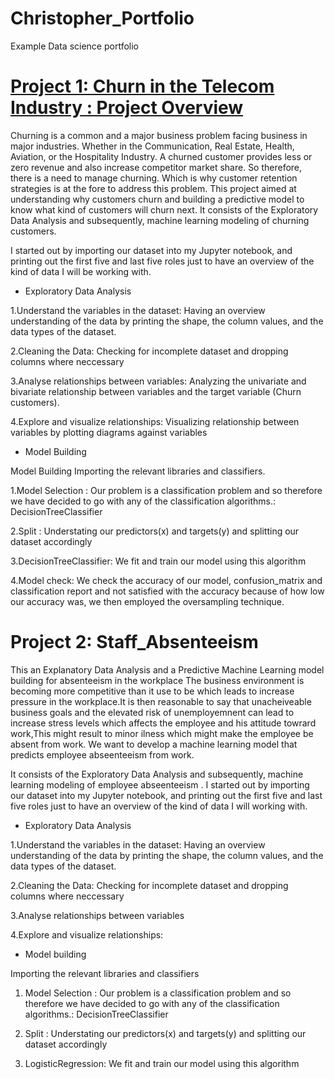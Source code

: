 # Christopher_Portfolio
Example Data science portfolio

# [Project 1: Churn in the Telecom Industry : Project Overview](https://github.com/Christopherchristopher/Telecommunication-Churn)
Churning is a common and a major business problem facing business in major industries. Whether in the Communication, Real Estate, Health, Aviation, or the Hospitality Industry. A churned customer provides less or zero revenue and also increase competitor market share. So therefore, there is a need to manage churning. Which is why customer retention strategies is at the fore to address this problem. This project aimed at understanding why customers churn and building a predictive model to know what kind of customers will churn next.  It consists of the Exploratory Data Analysis and subsequently, machine learning modeling of churning customers.

I started out by importing our dataset into my Jupyter notebook, and printing out the first five and last five roles just to have an overview of the kind of data I will be working with.

* Exploratory Data Analysis

1.Understand the variables in the dataset: Having an overview understanding of the data by printing the shape, the column values, and the data types of the dataset. 

2.Cleaning the Data: Checking for incomplete dataset and dropping columns where neccessary 

3.Analyse relationships between variables: Analyzing the univariate and bivariate relationship between variables and the target variable (Churn customers).

4.Explore and visualize relationships: Visualizing relationship between variables by plotting diagrams against variables

* Model Building

Model Building Importing the relevant libraries and classifiers.

1.Model Selection : Our problem is a classification problem and so therefore we have decided to go with any of the classification algorithms.: DecisionTreeClassifier

2.Split : Understating our predictors(x) and targets(y) and splitting our dataset accordingly

3.DecisionTreeClassifier: We fit and train our model using this algorithm

4.Model check: We check the accuracy of our model, confusion_matrix and classification report and not satisfied with the accuracy because of how low our accuracy was, we then employed the oversampling technique.




# Project 2: Staff_Absenteeism

This an Explanatory Data Analysis and a Predictive Machine Learning model  building for absenteeism in the workplace
The business environment is becoming more competitive than it use to be which leads to increase pressure in the workplace.It is then reasonable to say that unacheiveable business goals and the elevated risk of unemployemnent can lead to increase stress levels which affects the employee and his attitude towrard work,This might result to minor ilness which might make the employee be absent from work. We want to develop a  machine learning model that predicts employee abseenteeism from work.

It consists of the Exploratory Data Analysis and subsequently, machine learning modeling of employee abseenteeism .
I started out by importing our dataset into my Jupyter notebook, and printing out the first five and last five roles just to have an overview of the kind of data I will working with.


* Exploratory Data Analysis
 
1.Understand the variables in the dataset: Having an overview understanding of the data by printing the shape, the column values, and the data types of the dataset.

2.Cleaning the Data: Checking for incomplete dataset and dropping columns where neccessary

3.Analyse relationships between variables

4.Explore and visualize relationships:

*  Model building

Importing the relevant libraries and classifiers

1.	Model Selection : Our  problem is a classification problem and so therefore we have decided to go with any of the classification algorithms.: DecisionTreeClassifier

2. Split : Understating our predictors(x) and targets(y) and splitting our dataset accordingly

3.	LogisticRegression: We fit and train our model using this algorithm


